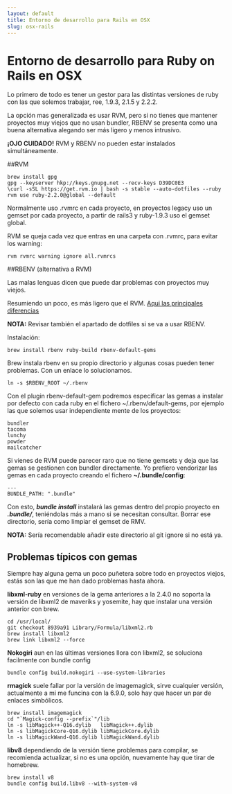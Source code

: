 ```yaml
---
layout: default
title: Entorno de desarrollo para Rails en OSX
slug: osx-rails
---
```


# Entorno de desarrollo para Ruby on Rails en OSX

Lo primero de todo es tener un gestor para las distintas versiones de ruby con las que solemos trabajar, ree, 1.9.3, 2.1.5 y 2.2.2.

La opción mas generalizada es usar RVM, pero si no tienes que mantener proyectos muy viejos que no usan bundler, RBENV se presenta como una buena alternativa alegando ser más ligero y menos intrusivo.

**¡OJO CUIDADO!** RVM y RBENV no pueden estar instalados simultáneamente.

##RVM
```
brew install gpg
gpg --keyserver hkp://keys.gnupg.net --recv-keys D39DC0E3
\curl -sSL https://get.rvm.io | bash -s stable --auto-dotfiles --ruby
rvm use ruby-2.2.0@global --default
```

Normalmente uso .rvmrc en cada proyecto, en proyectos legacy uso un gemset por cada proyecto, a partir de rails3 y ruby-1.9.3 uso el gemset global.

RVM se queja cada vez que entras en una carpeta con .rvmrc, para evitar los warning:

````
rvm rvmrc warning ignore all.rvmrcs
````

##RBENV (alternativa a RVM)

Las malas lenguas dicen que puede dar problemas con proyectos muy viejos.

Resumiendo un poco, es más ligero que el RVM. [Aqui las principales diferencias](https://github.com/sstephenson/rbenv/wiki/Why-rbenv%3F)

**NOTA:** Revisar también el apartado de dotfiles si se va a usar RBENV.

Instalación:

```
brew install rbenv ruby-build rbenv-default-gems
```
Brew instala rbenv en su propio directorio y algunas cosas pueden tener problemas. Con un enlace lo solucionamos.

```
ln -s $RBENV_ROOT ~/.rbenv
```

Con el plugin rbenv-default-gem podremos especificar las gemas a instalar por defecto con cada ruby en el fichero ~/.rbenv/default-gems, por ejemplo las que solemos usar independiente mente de los proyectos:

```
bundler
tacoma
lunchy
powder
mailcatcher
```

Si vienes de RVM puede parecer raro que no tiene gemsets y deja que las gemas se gestionen con bundler directamente. Yo prefiero vendorizar las gemas en cada proyecto creando el fichero **~/.bundle/config**:

```
---
BUNDLE_PATH: ".bundle"
```

Con esto, ***bundle install*** instalará las gemas dentro del propio proyecto en ***.bundle/***, teniéndolas más a mano si se necesitan consultar. Borrar ese directorio, sería como limpiar el gemset de RMV.

**NOTA:** Sería recomendable añadir este directorio al git ignore si no está ya.

## Problemas típicos con gemas
Siempre hay alguna gema un poco puñetera sobre todo en proyectos viejos, estás son las que me han dado problemas hasta ahora.

**libxml-ruby** en versiones de la gema anteriores a la 2.4.0 no soporta la versión de libxml2 de maveriks y yosemite, hay que instalar una versión anterior con brew.

````
cd /usr/local/
git checkout 8939a91 Library/Formula/libxml2.rb
brew install libxml2
brew link libxml2 --force
````

**Nokogiri** aun en las últimas versiones llora con libxml2, se soluciona facilmente con bundle config

````
bundle config build.nokogiri --use-system-libraries
````

**rmagick** suele fallar por la versión de imagemagick, sirve cualquier versión, actualmente a mi me funcina con la 6.9.0, solo hay que hacer un par de enlaces simbólicos.

````
brew install imagemagick
cd "`Magick-config --prefix`"/lib
ln -s libMagick++-Q16.dylib   libMagick++.dylib
ln -s libMagickCore-Q16.dylib libMagickCore.dylib
ln -s libMagickWand-Q16.dylib libMagickWand.dylib
````

**libv8** dependiendo de la versión tiene problemas para compilar, se recomienda actualizar, si no es una opción, nuevamente hay que tirar de homebrew.

````
brew install v8
bundle config build.libv8 --with-system-v8
````
